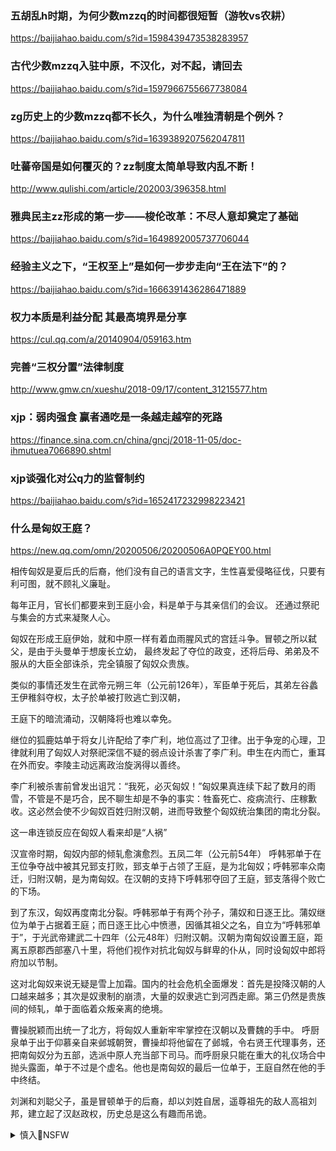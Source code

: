 ### 五胡乱h时期，为何少数mzzq的时间都很短暂（游牧vs农耕）
https://baijiahao.baidu.com/s?id=1598439473538283957

### 古代少数mzzq入驻中原，不汉化，对不起，请回去
https://baijiahao.baidu.com/s?id=1597966755667738084

### zg历史上的少数mzzq都不长久，为什么唯独清朝是个例外？
https://baijiahao.baidu.com/s?id=1639389207562047811

### 吐蕃帝国是如何覆灭的？zz制度太简单导致内乱不断！
http://www.qulishi.com/article/202003/396358.html

### 雅典民主zz形成的第一步——梭伦改革：不尽人意却奠定了基础
https://baijiahao.baidu.com/s?id=1649892005737706044

### 经验主义之下，“王权至上”是如何一步步走向“王在法下”的？
https://baijiahao.baidu.com/s?id=1666391436286471889

### 权力本质是利益分配 其最高境界是分享
https://cul.qq.com/a/20140904/059163.htm

### 完善“三权分置”法律制度
http://www.gmw.cn/xueshu/2018-09/17/content_31215577.htm

### xjp：弱肉强食 赢者通吃是一条越走越窄的死路
https://finance.sina.com.cn/china/gncj/2018-11-05/doc-ihmutuea7066890.shtml

### xjp谈强化对公q力的监督制约
https://baijiahao.baidu.com/s?id=1652417232998223421

### 什么是匈奴王庭？
https://new.qq.com/omn/20200506/20200506A0PQEY00.html

相传匈奴是夏后氏的后裔，他们没有自己的语言文字，生性喜爱侵略征伐，只要有利可图，就不顾礼义廉耻。

每年正月，官长们都要来到王庭小会，料是单于与其亲信们的会议。
还通过祭祀与集会的方式来凝聚人心。

匈奴在形成王庭伊始，就和中原一样有着血雨腥风式的宫廷斗争。冒顿之所以弑父，是由于头曼单于想废长立幼，
最终发起了夺位的政变，还将后母、弟弟及不服从的大臣全部诛杀，完全镇服了匈奴众贵族。

类似的事情还发生在武帝元朔三年（公元前126年），军臣单于死后，其弟左谷蠡王伊稚斜夺权，太子於单被打败逃亡到汉朝，

王庭下的暗流涌动，汉朝降将也难以幸免。

继位的狐鹿姑单于将女儿许配给了李广利，地位高过了卫律。出于争宠的心理，卫律就利用了匈奴人对祭祀深信不疑的弱点设计杀害了李广利。申生在内而亡，重耳在外而安。李陵主动远离政治旋涡得以善终。

李广利被杀害前曾发出诅咒：“我死，必灭匈奴！”匈奴果真连续下起了数月的雨雪，不管是不是巧合，民不聊生却是不争的事实：牲畜死亡、疫病流行、庄稼歉收。这必然会使不少匈奴百姓归附汉朝，进而导致整个匈奴统治集团的南北分裂。

这一串连锁反应在匈奴人看来却是“人祸”

汉宣帝时期，匈奴内部的倾轧愈演愈烈。五凤二年（公元前54年） 呼韩邪单于在王位争夺战中被其兄郅支打败，郅支单于占领了王庭，是为北匈奴；呼韩邪率众南迁，归附汉朝，是为南匈奴。在汉朝的支持下呼韩邪夺回了王庭，郅支落得个败亡的下场。

到了东汉，匈奴再度南北分裂。呼韩邪单于有两个孙子，蒲奴和日逐王比。蒲奴继位为单于占据着王庭；而日逐王比心中愤懑，因循其祖父之名，自立为“呼韩邪单于”，于光武帝建武二十四年（公元48年）归附汉朝。汉朝为南匈奴设置王庭，距离五原郡西部塞八十里，将他们视作对抗北匈奴与鲜卑的仆从，同时设匈奴中郎将府加以节制。

这对北匈奴来说无疑是雪上加霜。国内的社会危机全面爆发：首先是投降汉朝的人口越来越多；其次是奴隶制的崩溃，大量的奴隶逃亡到河西走廊。第三仍然是贵族间的倾轧，单于面临着众叛亲离的绝境。

曹操脱颖而出统一了北方，将匈奴人重新牢牢掌控在汉朝以及曹魏的手中。
呼厨泉单于出于仰慕亲自来邺城朝贺，曹操却将他留在了邺城，令右贤王代理事务，还把南匈奴分为五部，选派中原人充当部下司马。而呼厨泉只能在重大的礼仪场合中抛头露面，单于不过是个虚名。他也是南匈奴的最后一位单于，王庭自然在他的手中终结。

刘渊和刘聪父子，虽是冒顿单于的后裔，却以刘姓自居，遥尊祖先的敌人高祖刘邦，建立起了汉赵政权，历史总是这么有趣而吊诡。

<details><summary>慎入🔞NSFW</summary>

Not Safe For Work
![](https://upload.wikimedia.org/wikipedia/commons/thumb/d/d3/Biohazard_Symbol_Specification.png/210px-Biohazard_Symbol_Specification.png)

<details><summary><b>风险自理Use At Your Own Risk🈲</summary>

### wjb：z改不成功“文g悲剧可能重现
https://news.qq.com/a/20120315/000040.htm

wjb强调说，现在改革到了攻坚阶段，没有zztz改革的成功，经济tz改革不可能进行到底，已经取得的成果还有可能得而复失，sh上新产生的问题，也不能从根本上得到解决，“文化大gm这样的历史悲剧还有可能重新发生。

</details>
</details>
